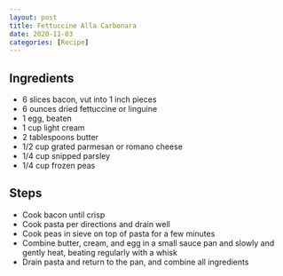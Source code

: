 ```yaml
---
layout: post
title: Fettuccine Alla Carbonara
date: 2020-11-03
categories: [Recipe]
---
```


## Ingredients

* 6 slices bacon, vut into 1 inch pieces
* 6 ounces dried fettuccine or linguine
* 1 egg, beaten
* 1 cup light cream
* 2 tablespoons butter
* 1/2 cup grated parmesan or romano cheese
* 1/4 cup snipped parsley
* 1/4 cup frozen peas

## Steps

- Cook bacon until crisp
- Cook pasta per directions and drain well
- Cook peas in sieve on top of pasta for a few minutes
- Combine butter, cream, and egg in a small sauce pan and slowly and gently heat, beating regularly with a whisk
- Drain pasta and return to the pan, and combine all ingredients